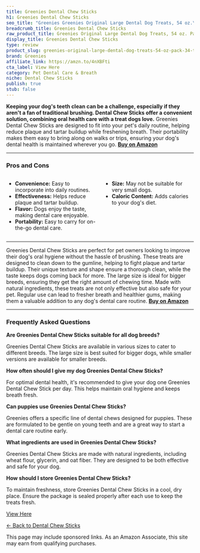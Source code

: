```yaml
---
title: Greenies Dental Chew Sticks
h1: Greenies Dental Chew Sticks
seo_title: "Greenies Greenies Original Large Dental Dog Treats, 54 oz.\u2026"
breadcrumb_title: Greenies Dental Chew Sticks
raw_product_title: Greenies Original Large Dental Dog Treats, 54 oz. Pack (34 Treats)
display_title: Greenies Dental Chew Sticks
type: review
product_slug: greenies-original-large-dental-dog-treats-54-oz-pack-34-treats-
brand: Greenies
affiliate_link: https://amzn.to/4nXBFti
cta_label: View Here
category: Pet Dental Care & Breath
niche: Dental Chew Sticks
publish: true
stub: false
---
```


<div id="intro" class="full-width">
  <p><strong>Keeping your dog's teeth clean can be a challenge, especially if they aren't a fan of traditional brushing. Dental Chew Sticks offer a convenient solution, combining oral health care with a treat dogs love.</strong> Greenies Dental Chew Sticks are designed to fit into your pet's daily routine, helping reduce plaque and tartar buildup while freshening breath. Their portability makes them easy to bring along on walks or trips, ensuring your dog's dental health is maintained wherever you go. <a href="https://amzn.to/4nXBFti" rel="nofollow sponsored noopener" target="_blank"><strong>Buy on Amazon</strong></a></p>
</div>

<hr />
<h3 id="pros-cons">Pros and Cons</h3>
<div class="pc-grid" style="display:grid;grid-template-columns:1fr 1fr;gap:16px;">
  <ul>
    <li><strong>Convenience:</strong> Easy to incorporate into daily routines.</li>
    <li><strong>Effectiveness:</strong> Helps reduce plaque and tartar buildup.</li>
    <li><strong>Flavor:</strong> Dogs enjoy the taste, making dental care enjoyable.</li>
    <li><strong>Portability:</strong> Easy to carry for on-the-go dental care.</li>
  </ul>
  <ul>
    <li><strong>Size:</strong> May not be suitable for very small dogs.</li>
    <li><strong>Caloric Content:</strong> Adds calories to your dog's diet.</li>
  </ul>
</div>
<hr />

<div class="full-width">
  <p>Greenies Dental Chew Sticks are perfect for pet owners looking to improve their dog's oral hygiene without the hassle of brushing. These treats are designed to clean down to the gumline, helping to fight plaque and tartar buildup. Their unique texture and shape ensure a thorough clean, while the taste keeps dogs coming back for more. The large size is ideal for bigger breeds, ensuring they get the right amount of chewing time. Made with natural ingredients, these treats are not only effective but also safe for your pet. Regular use can lead to fresher breath and healthier gums, making them a valuable addition to any dog's dental care routine. <a href="https://amzn.to/4nXBFti" rel="nofollow sponsored noopener" target="_blank"><strong>Buy on Amazon</strong></a></p>
</div>

<hr />
<h3 id="faqs">Frequently Asked Questions</h3>

<p><strong>Are Greenies Dental Chew Sticks suitable for all dog breeds?</strong></p>
<p>Greenies Dental Chew Sticks are available in various sizes to cater to different breeds. The large size is best suited for bigger dogs, while smaller versions are available for smaller breeds.</p>

<p><strong>How often should I give my dog Greenies Dental Chew Sticks?</strong></p>
<p>For optimal dental health, it's recommended to give your dog one Greenies Dental Chew Stick per day. This helps maintain oral hygiene and keeps breath fresh.</p>

<p><strong>Can puppies use Greenies Dental Chew Sticks?</strong></p>
<p>Greenies offers a specific line of dental chews designed for puppies. These are formulated to be gentle on young teeth and are a great way to start a dental care routine early.</p>

<p><strong>What ingredients are used in Greenies Dental Chew Sticks?</strong></p>
<p>Greenies Dental Chew Sticks are made with natural ingredients, including wheat flour, glycerin, and oat fiber. They are designed to be both effective and safe for your dog.</p>

<p><strong>How should I store Greenies Dental Chew Sticks?</strong></p>
<p>To maintain freshness, store Greenies Dental Chew Sticks in a cool, dry place. Ensure the package is sealed properly after each use to keep the treats fresh.</p>
<p><a class="btn" href="https://amzn.to/4nXBFti" target="_blank" rel="nofollow sponsored noopener">View Here</a></p>
<p><a href="/roundups/pet-dental-care-breath/dental-chew-sticks/">← Back to Dental Chew Sticks</a></p>
<aside class="disclosure">This page may include sponsored links. As an Amazon Associate, this site may earn from qualifying purchases.</aside>
